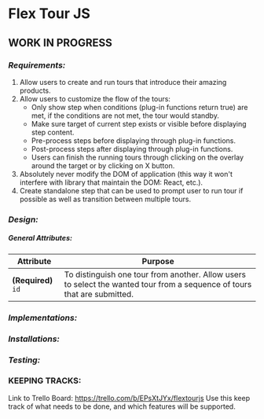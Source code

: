 # Flex Tour JS

## WORK IN PROGRESS

### *Requirements:*
1. Allow users to create and run tours that introduce their amazing products.
2. Allow users to customize the flow of the tours:
    - Only show step when conditions (plug-in functions return true) are met, if the conditions are not met, the tour would standby.
    - Make sure target of current step exists or visible before displaying step content.
    - Pre-process steps before displaying through plug-in functions.
    - Post-process steps after displaying through plug-in functions.
    - Users can finish the running tours through clicking on the overlay around the target or by clicking on X button.
3. Absolutely never modify the DOM of application (this way it won't interfere with library that maintain the DOM: React, etc.).
4. Create standalone step that can be used to prompt user to run tour if possible as well as transition between multiple tours.
    
### *Design:*
##### General Attributes:
| Attribute | Purpose |
| --- | --- |
| **(Required)** `id` | To distinguish one tour from another. Allow users to select the wanted tour from a sequence of tours that are submitted. |
    
### *Implementations:*

### *Installations:*

### *Testing:*

### KEEPING TRACKS:
Link to Trello Board: https://trello.com/b/EPsXtJYx/flextourjs
Use this keep track of what needs to be done, and which features will be supported.